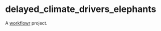 # delayed_climate_drivers_elephants

A [workflowr][] project.

[workflowr]: https://github.com/jdblischak/workflowr
